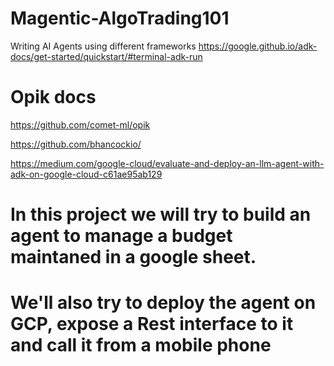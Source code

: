 # Magentic-AlgoTrading101
Writing AI Agents using different frameworks
https://google.github.io/adk-docs/get-started/quickstart/#terminal-adk-run
# Opik docs
https://github.com/comet-ml/opik

https://github.com/bhancockio/

https://medium.com/google-cloud/evaluate-and-deploy-an-llm-agent-with-adk-on-google-cloud-c61ae95ab129


# In this project we will try to build an agent to manage a budget maintaned in a google sheet.
# We'll also try to deploy the agent on GCP, expose a Rest interface to it and call it from a mobile phone